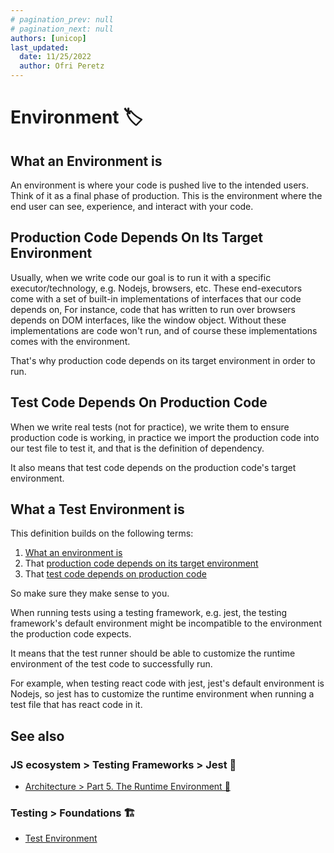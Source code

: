 ```yaml
---
# pagination_prev: null
# pagination_next: null
authors: [unicop]
last_updated:
  date: 11/25/2022
  author: Ofri Peretz
---
```


# Environment 🏷

## What an Environment is

An environment is where your code is pushed live to the intended users.
Think of it as a final phase of production.
This is the environment where the end user can see, experience, and interact with your code.

## Production Code Depends On Its Target Environment

Usually, when we write code our goal is to run it with a specific executor/technology, e.g. Nodejs, browsers, etc. These end-executors come with a set of built-in implementations of interfaces that our code depends on, For instance, code that has written to run over browsers depends on DOM interfaces, like the window object.
Without these implementations are code won't run, and of course these implementations comes with the environment.

That's why production code depends on its target environment in order to run.

## Test Code Depends On Production Code

When we write real tests (not for practice), we write them to ensure production code is working, in practice we import the production code into our test file to test it, and that is the definition of dependency.

It also means that test code depends on the production code's target environment.

## What a Test Environment is

This definition builds on the following terms:

1. [What an environment is](#what-a-test-environment-is)
1. That [production code depends on its target environment](#production-code-depends-on-its-target-environment)
1. That [test code depends on production code](#test-code-depends-on-production-code)

So make sure they make sense to you.

When running tests using a testing framework, e.g. jest, the testing framework's default environment might be incompatible to the environment the production code expects.

It means that the test runner should be able to customize the runtime environment of the test code to successfully run.

For example, when testing react code with jest, jest's default environment is Nodejs, so jest has to customize the runtime environment when running a test file that has react code in it.

## See also

### JS ecosystem > Testing Frameworks > Jest 🤡

- [Architecture > Part 5. The Runtime Environment 💽](../js-es/testing-frameworks/jest/architecture/part-5-the-runtime-environment.md)

### Testing > Foundations 🏗️

- [Test Environment](../testing/foundations/test-environment.md)
